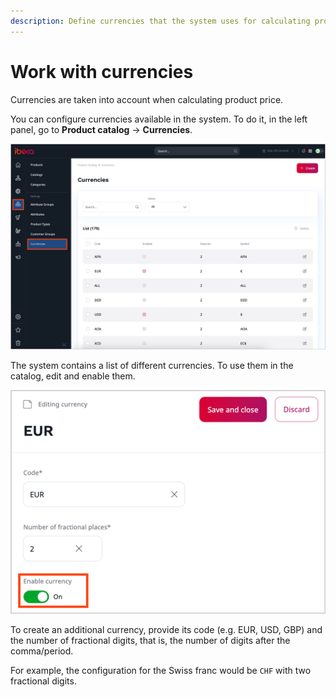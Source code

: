 ```yaml
---
description: Define currencies that the system uses for calculating product prices.
---
```


# Work with currencies

Currencies are taken into account when calculating product price.

You can configure currencies available in the system.
To do it, in the left panel, go to **Product catalog** -> **Currencies**.

![Manage currencies](img/manage_currencies.png "Manage currencies")

The system contains a list of different currencies.
To use them in the catalog, edit and enable them.

![Enabling a currency](img/enable_currency.png "Enabling a currency")

To create an additional currency, provide its code (e.g. EUR, USD, GBP) and the number of fractional digits,
that is, the number of digits after the comma/period.

For example, the configuration for the Swiss franc would be `CHF` with two fractional digits.
